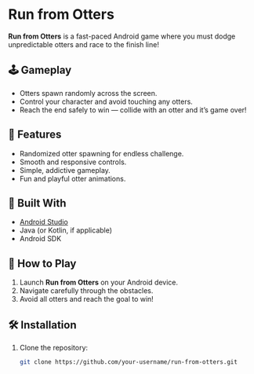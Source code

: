 # Run from Otters

**Run from Otters** is a fast-paced Android game where you must dodge unpredictable otters and race to the finish line!

## 🕹️ Gameplay

- Otters spawn randomly across the screen.
- Control your character and avoid touching any otters.
- Reach the end safely to win — collide with an otter and it’s game over!

## 🚀 Features

- Randomized otter spawning for endless challenge.
- Smooth and responsive controls.
- Simple, addictive gameplay.
- Fun and playful otter animations.

## 📱 Built With

- [Android Studio](https://developer.android.com/studio)
- Java (or Kotlin, if applicable)
- Android SDK

## 🎯 How to Play

1. Launch **Run from Otters** on your Android device.
2. Navigate carefully through the obstacles.
3. Avoid all otters and reach the goal to win!

## 🛠️ Installation

1. Clone the repository:

   ```bash
   git clone https://github.com/your-username/run-from-otters.git
